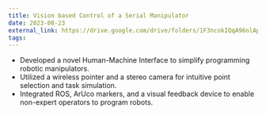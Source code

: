 ```yaml
---
title: Vision based Control of a Serial Manipulator
date: 2023-08-23
external_link: https://drive.google.com/drive/folders/1F3ncokIQqA96nlAp_7txGGaQY-cq6g5M
tags:
---
```


- Developed a novel Human-Machine Interface to simplify programming robotic manipulators.  
- Utilized a wireless pointer and a stereo camera for intuitive point selection and task simulation.  
- Integrated ROS, ArUco markers, and a visual feedback device to enable non-expert operators to program robots.  
<!--more-->

